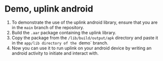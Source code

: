 # Demo, uplink android
1. To demonstrate the use of the uplink android library, ensure that you are in the `main` branch of the repository.
2. Build the `.aar` package containing the uplink library.
3. Copy the package from the `/lib/build/output/apk` directory and paste it in the `app/lib directory of the `demo` branch.
4. Now you can use it to run uplink on your android device by writing an android activity to initiate and interact with.
